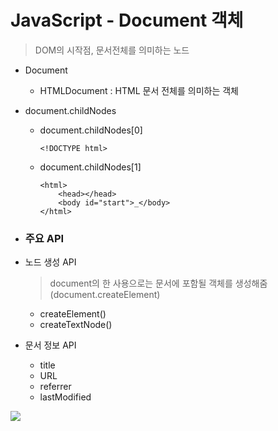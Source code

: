 # JavaScript - Document 객체

> DOM의 시작점, 문서전체를 의미하는 노드

- Document

  - HTMLDocument : HTML 문서 전체를 의미하는 객체

- document.childNodes

  - document.childNodes[0]

    `<!DOCTYPE html>`

  - document.childNodes[1]

    ```
    <html>
    	<head></head>
    	<body id="start">_</body>
    </html>
    ```

- ### 주요 API

- 노드 생성 API

  >document의 한 사용으로는 문서에 포함될 객체를 생성해줌 (document.createElement)

  - createElement()
  - createTextNode()

- 문서 정보 API

  - title
  - URL
  - referrer
  - lastModified

![](https://i.imgur.com/Se2byMa.png)

